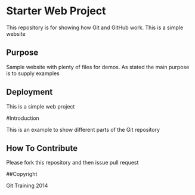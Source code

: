 # Starter Web Project

This repository is for showing how Git and GitHub work. This is a simple website

## Purpose

Sample website with plenty of files for demos. As stated the main purpose is to supply examples

## Deployment
This is a simple web project

#Introduction

This is an example to show different parts of the Git repository

## How To Contribute
Please fork this repository and then issue pull request

##Copyright

Git Training 2014
